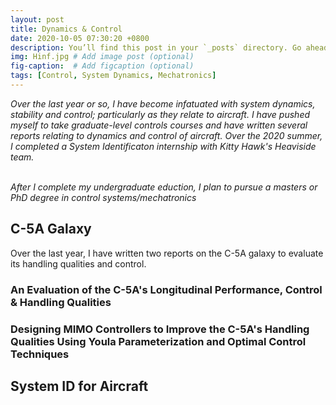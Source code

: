```yaml
---
layout: post
title: Dynamics & Control
date: 2020-10-05 07:30:20 +0800
description: You’ll find this post in your `_posts` directory. Go ahead and edit it and re-build the site to see your changes. # Add post description (optional)
img: Hinf.jpg # Add image post (optional)
fig-caption:  # Add figcaption (optional)
tags: [Control, System Dynamics, Mechatronics]
---
```

_Over the last year or so, I have become infatuated with system dynamics, stability and control; particularly as they relate to aircraft. I have pushed myself to take graduate-level controls courses and have written several reports relating to dynamics and control of aircraft. Over the 2020 summer, I completed a System Identificaton internship with Kitty Hawk's Heaviside team._
<br /><br />

_After I complete my undergraduate eduction, I plan to pursue a masters or PhD degree in control systems/mechatronics_

## C-5A Galaxy
Over the last year, I have written two reports on the C-5A galaxy to evaluate its handling qualities and control. 
<!-- ![I and My friends]({{site.baseurl}}/assets/pdf/C5-1.pdf) -->

### An Evaluation of the C-5A's Longitudinal Performance, Control & Handling Qualities
<object data="{{site.baseurl}}/assets/pdf/C5-Handling-Control.pdf" width="600" height="600" type='application/pdf'></object>

### Designing MIMO Controllers to Improve the C-5A's Handling Qualities Using Youla Parameterization and Optimal Control Techniques
<object data="{{site.baseurl}}/assets/pdf/C5-MIMO-Control.pdf" width="600" height="600" type='application/pdf'></object>

## System ID for Aircraft